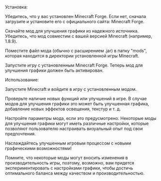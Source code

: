 Установка:

Убедитесь, что у вас установлен Minecraft Forge. Если нет, сначала загрузите и установите его с официального сайта: Minecraft Forge.

Скачайте мод для улучшения графики из надежного источника. Убедитесь, что мод совместим с вашей версией Minecraft (например, 1.8.9).

Поместите файл мода (обычно с расширением .jar) в папку "mods", которая находится в директории установленной игры Minecraft.

Запустите игру с установленным Minecraft Forge. Теперь мод для улучшения графики должен быть активирован.

Использование:

Запустите Minecraft и войдите в игру с установленным модом.

Проверьте наличие новых функций или улучшений в игре. В случае модов для улучшения графики это может быть улучшенная графика, добавление новых эффектов освещения, текстур и т. д.

Настройте параметры мода, если это предусмотрено. Некоторые моды для улучшения графики могут иметь различные настройки, которые позволяют пользователю настраивать визуальный опыт под свои предпочтения.

Наслаждайтесь улучшенным игровым процессом с новыми графическими возможностями!

Помните, что некоторые моды могут вносить изменения в производительность игры, поэтому, возможно, вам придется экспериментировать с настройками графики, чтобы достичь оптимального баланса между качеством и производительностью.

